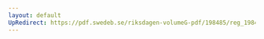 ```yaml
---
layout: default
UpRedirect: https://pdf.swedeb.se/riksdagen-volumeG-pdf/198485/reg_198485__reg_01/reg_198485__reg_01_0198.pdf
---
```


